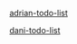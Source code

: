 [adrian-todo-list](https://mrdanielharka.github.io/angular-course/practice/todoList.html)

[dani-todo-list](https://mrdanielharka.github.io/angular-course/practice/dani-hw-0505/index.html)
